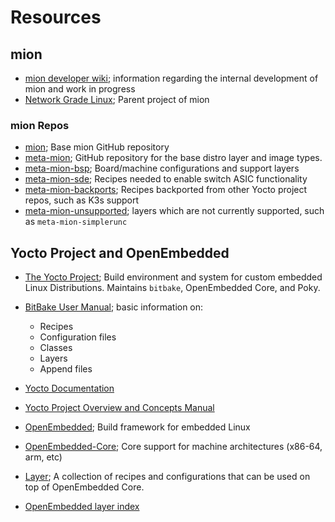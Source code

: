 # Resources

## mion

* [mion developer wiki](https://github.com/NetworkGradeLinux/mion-docs/wiki);
  information regarding the internal development of mion and work in progress
* [Network Grade Linux](https://github.com/NetworkGradeLinux); Parent project of
  mion

### mion Repos

* [mion](https://github.com/NetworkGradeLinux/mion); Base mion GitHub repository
* [meta-mion](https://github.com/NetworkGradeLinux/meta-mion); GitHub repository
  for the base distro layer and image types.
* [meta-mion-bsp](https://github.com/NetworkGradeLinux/meta-mion-bsp/);
  Board/machine configurations and support layers
* [meta-mion-sde](https://github.com/NetworkGradeLinux/meta-mion-sde/);
  Recipes needed to enable switch ASIC functionality
* [meta-mion-backports](https://github.com/NetworkGradeLinux/meta-mion-backports/);
  Recipes backported from other Yocto project repos, such as K3s support
* [meta-mion-unsupported](https://github.com/NetworkGradeLinux/meta-mion-unsupported);
  layers which are not currently supported, such as `meta-mion-simplerunc`

## Yocto Project and OpenEmbedded

* [The Yocto Project](https://www.yoctoproject.org/); Build environment and
  system for custom embedded Linux Distributions. Maintains `bitbake`,
  OpenEmbedded Core, and Poky.

* [BitBake User Manual](https://docs.yoctoproject.org/bitbake/); basic
  information on:
    * Recipes
    * Configuration files
    * Classes
    * Layers
    * Append files
* [Yocto Documentation](https://docs.yoctoproject.org/)
* [Yocto Project Overview and Concepts Manual](https://docs.yoctoproject.org/overview-manual/index.html)
* [OpenEmbedded](https://www.openembedded.org/wiki/Main_Page); Build framework
  for embedded Linux
* [OpenEmbedded-Core](https://www.openembedded.org/wiki/OpenEmbedded-Core);
Core support for machine architectures (x86-64, arm, etc)
* [Layer](https://www.openembedded.org/Layers_FAQ); A collection of recipes and
  configurations that can be used on top of OpenEmbedded Core.
* [OpenEmbedded layer index](https://layers.openembedded.org/layerindex/branch/master/layers/)
